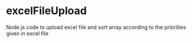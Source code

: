 # excelFileUpload
Node.js code to upload excel file and sort array according to the priorities given in excel file 
